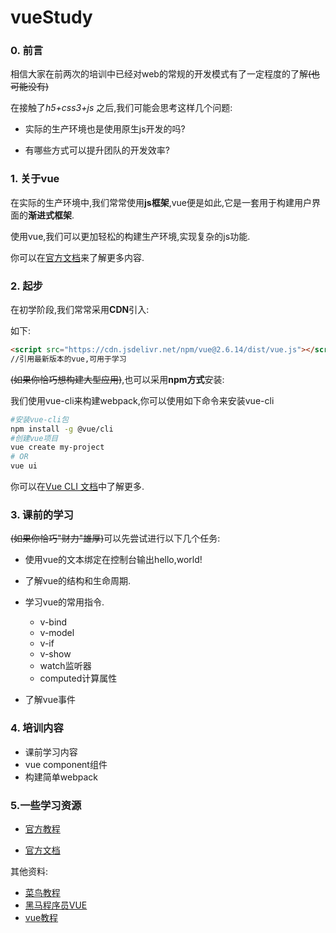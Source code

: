 # vueStudy

### 0. 前言

相信大家在前两次的培训中已经对web的常规的开发模式有了一定程度的了解~~(也可能没有)~~

在接触了*h5+css3+js* 之后,我们可能会思考这样几个问题:

+ 实际的生产环境也是使用原生js开发的吗?

+ 有哪些方式可以提升团队的开发效率?

### 1. 关于vue
在实际的生产环境中,我们常常使用**js框架**,vue便是如此,它是一套用于构建用户界面的**渐进式框架**.

使用vue,我们可以更加轻松的构建生产环境,实现复杂的js功能.

你可以在[官方文档](https://cn.vuejs.org/v2/guide/installation.html)来了解更多内容.

### 2. 起步

在初学阶段,我们常常采用**CDN**引入:

如下:

```html
<script src="https://cdn.jsdelivr.net/npm/vue@2.6.14/dist/vue.js"></script>
//引用最新版本的vue,可用于学习
```

~~(如果你恰巧想构建大型应用)~~,也可以采用**npm方式**安装:

我们使用vue-cli来构建webpack,你可以使用如下命令来安装vue-cli

~~~sh
#安装vue-cli包
npm install -g @vue/cli
#创建vue项目
vue create my-project
# OR
vue ui
~~~



你可以在[Vue CLI 文档](https://cli.vuejs.org/zh/)中了解更多.

### 3. 课前的学习

~~(如果你恰巧"财力"雄厚)~~可以先尝试进行以下几个任务:

+ 使用vue的文本绑定在控制台输出hello,world!

+ 了解vue的结构和生命周期.
+ 学习vue的常用指令.
  + v-bind
  + v-model
  + v-if
  + v-show
  + watch监听器
  + computed计算属性
+ 了解vue事件

### 4. 培训内容

+ 课前学习内容
+ vue component组件
+ 构建简单webpack

### 5.一些学习资源

+ [官方教程 ](https://learning.dcloud.io/#/?vid=0)

+ [官方文档](https://cn.vuejs.org/v2/guide/installation.html)

其他资料:

+ [菜鸟教程](https://www.runoob.com/vue3/vue3-tutorial.html)
+ [黑马程序员VUE](https://www.bilibili.com/video/BV1HE411e7vY?from=search&seid=8861358602188379430&spm_id_from=333.337.0.0)
+ [vue教程](https://www.bilibili.com/video/BV15741177Eh?from=search&seid=17782212123703946783&spm_id_from=333.337.0.0)



  

  

  


